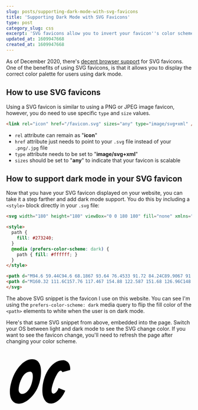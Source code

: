 ```yaml
---
slug: posts/supporting-dark-mode-with-svg-favicons
title: 'Supporting Dark Mode with SVG Favicons'
type: post
category_slug: css
excerpt: 'SVG favicons allow you to invert your favicon''s color scheme for users that are using dark mode.'
updated_at: 1609947668
created_at: 1609947668
---
```


As of December 2020, there's [decent browser support](https://caniuse.com/link-icon-svg) for SVG favicons. One of the benefits of using SVG favicons, is that it allows you to display the correct color palette for users using dark mode.

## How to use SVG favicons

Using a SVG favicon is similar to using a PNG or JPEG image favicon, however, you do need to use specific `type` and `size` values.

```html
<link rel="icon" href="/favicon.svg" sizes="any" type="image/svg+xml" />
```

* `rel` attribute can remain as "**icon**"
* `href` attribute just needs to point to your `.svg` file instead of your `.png/.jpg` file
* `type` attribute needs to be set to "**image/svg+xml**"
* `sizes` should be set to "**any**" to indicate that your favicon is scalable

## How to support dark mode in your SVG favicon

Now that you have your SVG favicon displayed on your website, you can take it a step farther and add dark mode support. You do this by including a `<style>` block directly in your `.svg` file:

```html
<svg width="180" height="180" viewBox="0 0 180 180" fill="none" xmlns="http://www.w3.org/2000/svg">

<style>
  path {
    fill: #273240;
  }
  @media (prefers-color-scheme: dark) {
    path { fill: #ffffff; }
  }
</style>

<path d="M94.6 59.44C94.6 68.1867 93.64 76.4533 91.72 84.24C89.9067 91.92 87.4533 99.0133 84.36 105.52C81.2667 111.92 77.64 117.68 73.48 122.8C69.4267 127.813 65.16 132.133 60.68 135.76C56.2 139.28 51.6667 142 47.08 143.92C42.4933 145.733 38.12 146.64 33.96 146.64C30.44 146.64 27.24 146 24.36 144.72C21.48 143.333 18.9733 141.36 16.84 138.8C14.7067 136.133 13 132.773 11.72 128.72C10.5467 124.56 9.96 119.6 9.96 113.84C9.96 107.867 10.7067 101.573 12.2 94.96C13.6933 88.3467 15.72 81.7867 18.28 75.28C20.84 68.7733 23.9867 62.5867 27.72 56.72C31.4533 50.8533 35.56 45.68 40.04 41.2C44.52 36.6133 49.32 32.9867 54.44 30.32C59.56 27.6533 64.8933 26.32 70.44 26.32C75.24 26.32 79.1867 27.3333 82.28 29.36C85.48 31.28 87.9333 33.84 89.64 37.04C91.4533 40.1333 92.7333 43.6533 93.48 47.6C94.2267 51.5467 94.6 55.4933 94.6 59.44ZM33.8 109.68C33.8 110.853 34.0133 112.08 34.44 113.36C34.8667 114.64 35.4533 115.76 36.2 116.72C36.9467 117.68 37.8533 118.533 38.92 119.28C40.0933 119.92 41.32 120.24 42.6 120.24C47.4 120.24 51.6667 118.587 55.4 115.28C59.1333 111.973 62.2267 107.92 64.68 103.12C67.1333 98.32 69 93.2 70.28 87.76C71.6667 82.32 72.36 77.36 72.36 72.88C72.36 71.6 72.2533 70.2133 72.04 68.72C71.9333 67.2267 71.6133 65.84 71.08 64.56C70.6533 63.28 69.9067 62.2133 68.84 61.36C67.88 60.4 66.5467 59.92 64.84 59.92C61.4267 59.92 58.28 60.7733 55.4 62.48C52.52 64.1867 49.9067 66.48 47.56 69.36C45.32 72.1333 43.3467 75.3333 41.64 78.96C39.9333 82.48 38.44 86.1067 37.16 89.84C35.9867 93.4667 35.1333 97.04 34.6 100.56C34.0667 104.08 33.8 107.12 33.8 109.68Z"/>
<path d="M160.32 111.6C157.76 117.467 154.88 122.587 151.68 126.96C148.587 131.227 145.28 134.853 141.76 137.84C138.347 140.72 134.88 142.853 131.36 144.24C127.84 145.627 124.427 146.32 121.12 146.32C117.813 146.32 114.773 145.573 112 144.08C109.333 142.587 106.987 140.347 104.96 137.36C102.933 134.373 101.28 130.693 100 126.32C98.8267 121.947 98.24 116.827 98.24 110.96C98.24 100.933 99.6267 91.0667 102.4 81.36C105.173 71.5467 109.067 62.7467 114.08 54.96C119.093 47.1733 125.013 40.9333 131.84 36.24C138.773 31.44 146.4 29.04 154.72 29.04C157.28 29.04 159.733 29.5733 162.08 30.64C164.427 31.7067 166.453 33.2 168.16 35.12C169.867 37.04 171.2 39.3867 172.16 42.16C173.227 44.9333 173.76 48.0267 173.76 51.44C173.76 52.08 173.76 52.7733 173.76 53.52C173.76 54.16 173.707 54.8533 173.6 55.6L152.64 61.2C151.36 58.5333 149.867 57.2 148.16 57.2C146.453 57.2 144.64 58.2133 142.72 60.24C140.907 62.16 139.093 64.72 137.28 67.92C135.467 71.0133 133.707 74.5333 132 78.48C130.293 82.32 128.8 86.2133 127.52 90.16C126.24 94.1067 125.173 97.8933 124.32 101.52C123.573 105.04 123.2 107.92 123.2 110.16C123.2 113.573 123.627 115.973 124.48 117.36C125.44 118.747 126.667 119.44 128.16 119.44C129.333 119.44 130.667 119.013 132.16 118.16C133.653 117.2 135.04 116.027 136.32 114.64C137.6 113.147 138.773 111.493 139.84 109.68C140.907 107.867 141.653 106.053 142.08 104.24L160.32 111.6Z"/>
</svg>
```

The above SVG snippet is the favicon I use on this website. You can see I'm using the `prefers-color-scheme: dark` media query to flip the fill color of the `<path>` elements to white when the user is on dark mode.

Here's that same SVG snippet from above, embedded into the page. Switch your OS between light and dark mode to see the SVG change color. If you want to see the favicon change, you'll need to refresh the page after changing your color scheme.

<div class="bg-gray-200">
  <svg width="180" height="180" viewBox="0 0 180 180" fill="none" xmlns="http://www.w3.org/2000/svg" id="favicon-demo">
    <style>
      #favicon-demo path {
        fill: #000;
      }
      @media (prefers-color-scheme: dark) {
        #favicon-demo path { fill: #ffffff; }
      }
    </style>
    <path d="M94.6 59.44C94.6 68.1867 93.64 76.4533 91.72 84.24C89.9067 91.92 87.4533 99.0133 84.36 105.52C81.2667 111.92 77.64 117.68 73.48 122.8C69.4267 127.813 65.16 132.133 60.68 135.76C56.2 139.28 51.6667 142 47.08 143.92C42.4933 145.733 38.12 146.64 33.96 146.64C30.44 146.64 27.24 146 24.36 144.72C21.48 143.333 18.9733 141.36 16.84 138.8C14.7067 136.133 13 132.773 11.72 128.72C10.5467 124.56 9.96 119.6 9.96 113.84C9.96 107.867 10.7067 101.573 12.2 94.96C13.6933 88.3467 15.72 81.7867 18.28 75.28C20.84 68.7733 23.9867 62.5867 27.72 56.72C31.4533 50.8533 35.56 45.68 40.04 41.2C44.52 36.6133 49.32 32.9867 54.44 30.32C59.56 27.6533 64.8933 26.32 70.44 26.32C75.24 26.32 79.1867 27.3333 82.28 29.36C85.48 31.28 87.9333 33.84 89.64 37.04C91.4533 40.1333 92.7333 43.6533 93.48 47.6C94.2267 51.5467 94.6 55.4933 94.6 59.44ZM33.8 109.68C33.8 110.853 34.0133 112.08 34.44 113.36C34.8667 114.64 35.4533 115.76 36.2 116.72C36.9467 117.68 37.8533 118.533 38.92 119.28C40.0933 119.92 41.32 120.24 42.6 120.24C47.4 120.24 51.6667 118.587 55.4 115.28C59.1333 111.973 62.2267 107.92 64.68 103.12C67.1333 98.32 69 93.2 70.28 87.76C71.6667 82.32 72.36 77.36 72.36 72.88C72.36 71.6 72.2533 70.2133 72.04 68.72C71.9333 67.2267 71.6133 65.84 71.08 64.56C70.6533 63.28 69.9067 62.2133 68.84 61.36C67.88 60.4 66.5467 59.92 64.84 59.92C61.4267 59.92 58.28 60.7733 55.4 62.48C52.52 64.1867 49.9067 66.48 47.56 69.36C45.32 72.1333 43.3467 75.3333 41.64 78.96C39.9333 82.48 38.44 86.1067 37.16 89.84C35.9867 93.4667 35.1333 97.04 34.6 100.56C34.0667 104.08 33.8 107.12 33.8 109.68Z"/>
          <path d="M160.32 111.6C157.76 117.467 154.88 122.587 151.68 126.96C148.587 131.227 145.28 134.853 141.76 137.84C138.347 140.72 134.88 142.853 131.36 144.24C127.84 145.627 124.427 146.32 121.12 146.32C117.813 146.32 114.773 145.573 112 144.08C109.333 142.587 106.987 140.347 104.96 137.36C102.933 134.373 101.28 130.693 100 126.32C98.8267 121.947 98.24 116.827 98.24 110.96C98.24 100.933 99.6267 91.0667 102.4 81.36C105.173 71.5467 109.067 62.7467 114.08 54.96C119.093 47.1733 125.013 40.9333 131.84 36.24C138.773 31.44 146.4 29.04 154.72 29.04C157.28 29.04 159.733 29.5733 162.08 30.64C164.427 31.7067 166.453 33.2 168.16 35.12C169.867 37.04 171.2 39.3867 172.16 42.16C173.227 44.9333 173.76 48.0267 173.76 51.44C173.76 52.08 173.76 52.7733 173.76 53.52C173.76 54.16 173.707 54.8533 173.6 55.6L152.64 61.2C151.36 58.5333 149.867 57.2 148.16 57.2C146.453 57.2 144.64 58.2133 142.72 60.24C140.907 62.16 139.093 64.72 137.28 67.92C135.467 71.0133 133.707 74.5333 132 78.48C130.293 82.32 128.8 86.2133 127.52 90.16C126.24 94.1067 125.173 97.8933 124.32 101.52C123.573 105.04 123.2 107.92 123.2 110.16C123.2 113.573 123.627 115.973 124.48 117.36C125.44 118.747 126.667 119.44 128.16 119.44C129.333 119.44 130.667 119.013 132.16 118.16C133.653 117.2 135.04 116.027 136.32 114.64C137.6 113.147 138.773 111.493 139.84 109.68C140.907 107.867 141.653 106.053 142.08 104.24L160.32 111.6Z"/>
  </svg>
</div>
